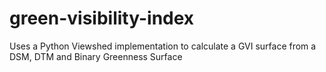 # green-visibility-index
Uses a Python Viewshed implementation to calculate a GVI surface from a DSM, DTM and Binary Greenness Surface
